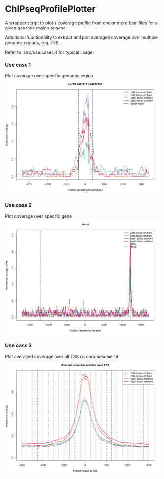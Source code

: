 # ChIPseqProfilePlotter
A wrapper script to plot a coverage profile from one or more bam files for a given genomic region or gene

Additional functionality to extract and plot averaged coverage over multiple genomic regions, e.g. TSS.

Refer to ./src/use.cases.R for typical usage.

### Use case 1 ###
Plot coverage over specific genomic region
![Use Case 1](graphs/use.case.1.png?raw=true "Use Case 1")

### Use case 2 ###
Plot coverage over specific gene
![Use Case 2](graphs/use.case.2.png?raw=true "Use Case 2")

### Use case 3 ###
Plot averaged coverage over all TSS on chromosome 19
![Use Case 3](graphs/use.case.3.png?raw=true "Use Case 3")

